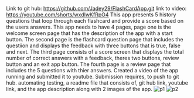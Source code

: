 Link to git hub: https://github.com/Jadey29/FlashCardApp.git
link to video: https://youtube.com/shorts/wxdIwKfRpO4
This app presents 5 history questions that loop through each flashcard and provide a score based on the users answers. 
This app needs to have 4 pages, page one is the welcome screen page that has the description of the app with a start button.
The second page is the flashcard question page that includes the questiion and displays the feedback with three buttons that is true, false and next.
The third page consists of a score screen that displays the total number of correct answers with a feedback, theres two buttons, review button and an exit app button.
The fourth page is a review page that includes the 5 questions with thier answers.
Created a video of the app running and submitted it to youtube.
Submission requires, to push to git hub. automating testing, a readme file that consists of, git hub link, youtube link, and the app description along with 2 images of the app.
![p1](https://github.com/user-attachments/assets/bac80a4c-bb7f-4b98-8dd1-1bfe27945d18)
![p2](https://github.com/user-attachments/assets/40618bdd-baba-40aa-802f-9e6008b189e2)



